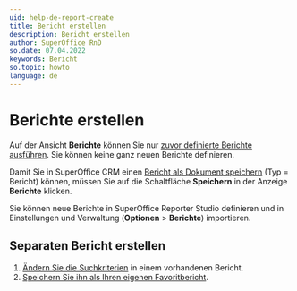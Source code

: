 ```yaml
---
uid: help-de-report-create
title: Bericht erstellen
description: Bericht erstellen
author: SuperOffice RnD
so.date: 07.04.2022
keywords: Bericht
so.topic: howto
language: de
---
```


# Berichte erstellen

Auf der Ansicht **Berichte** können Sie nur [zuvor definierte Berichte ausführen][1]. Sie können keine ganz neuen Berichte definieren.

Damit Sie in SuperOffice CRM einen [Bericht als Dokument speichern][4] (Typ = Bericht) können, müssen Sie auf die Schaltfläche **Speichern** in der Anzeige **Berichte** klicken.

Sie können neue Berichte in SuperOffice Reporter Studio definieren und in Einstellungen und Verwaltung (**Optionen** &gt; **Berichte**) importieren.

## Separaten Bericht erstellen

1. [Ändern Sie die Suchkriterien][2] in einem vorhandenen Bericht.
1. [Speichern Sie ihn als Ihren eigenen Favoritbericht][3].

<!-- Referenced links -->
[1]: run.md
[2]: search-criteria/edit.md
[3]: favorites/add.md
[4]: ../../document/learn/create.md

<!-- Referenced images -->
